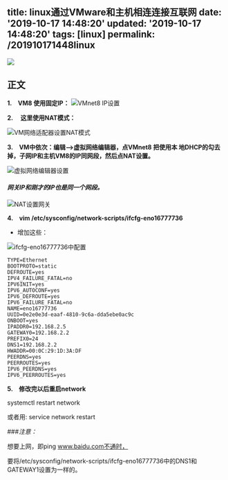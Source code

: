 title: linux通过VMware和主机相连连接互联网
date: '2019-10-17 14:48:20'
updated: '2019-10-17 14:48:20'
tags: [linux]
permalink: /201910171448linux
---
![](https://img.hacpai.com/bing/20181014.jpg?imageView2/1/w/960/h/540/interlace/1/q/100)


## 正文

 **1.&emsp;VM8 使用固定IP：**
![VMnet8 IP设置](https://imgconvert.csdnimg.cn/aHR0cHM6Ly91cGxvYWQtaW1hZ2VzLmppYW5zaHUuaW8vdXBsb2FkX2ltYWdlcy85MTM0NzYzLWUzMzA0OGM5ZWU3Njg2ODEucG5n?x-oss-process=image/format,png)

**2.&emsp; 这里使用NAT模式：**

![VM网络适配器设置NAT模式](https://imgconvert.csdnimg.cn/aHR0cHM6Ly91cGxvYWQtaW1hZ2VzLmppYW5zaHUuaW8vdXBsb2FkX2ltYWdlcy85MTM0NzYzLTRkZmU0ZGRhN2M3NzBjMDgucG5n?x-oss-process=image/format,png)

**3.&emsp;VM中依次：编辑——>虚拟网络编辑器，点VMnet8 把使用本 
 地DHCP的勾去掉，子网IP和主机VM8的IP同网段，然后点NAT设置。**

![虚拟网络编辑器设置](https://imgconvert.csdnimg.cn/aHR0cHM6Ly91cGxvYWQtaW1hZ2VzLmppYW5zaHUuaW8vdXBsb2FkX2ltYWdlcy85MTM0NzYzLWU5ZTgzMDk2NzQ2MjhlZGQucG5n?x-oss-process=image/format,png)

#### *网关IP和刚才的IP也是同一个网段。*

![NAT设置网关](https://imgconvert.csdnimg.cn/aHR0cHM6Ly91cGxvYWQtaW1hZ2VzLmppYW5zaHUuaW8vdXBsb2FkX2ltYWdlcy85MTM0NzYzLWZmYjZiOTc2NTJkZDRjYmIucG5n?x-oss-process=image/format,png)

**4.&emsp;vim  /etc/sysconfig/network-scripts/ifcfg-eno16777736**

* 增加这些：

![ifcfg-eno16777736中配置](https://imgconvert.csdnimg.cn/aHR0cHM6Ly91cGxvYWQtaW1hZ2VzLmppYW5zaHUuaW8vdXBsb2FkX2ltYWdlcy85MTM0NzYzLWZlOWQ1YzM0YzljZGFiZDkucG5n?x-oss-process=image/format,png)
```
TYPE=Ethernet
BOOTPROTO=static
DEFROUTE=yes
IPV4_FAILURE_FATAL=no
IPV6INIT=yes
IPV6_AUTOCONF=yes
IPV6_DEFROUTE=yes
IPV6_FAILURE_FATAL=no
NAME=eno16777736
UUID=0e2e0e3d-eaaf-4810-9c6a-dda5ebe0ac9c
ONBOOT=yes
IPADDR0=192.168.2.5
GATEWAY0=192.168.2.2
PREFIX0=24
DNS1=192.168.2.2
HWADDR=00:0C:29:1D:3A:DF
PEERDNS=yes
PEERROUTES=yes
IPV6_PEERDNS=yes
IPV6_PEERROUTES=yes
```
**5.&emsp;修改完以后重启network**  

systemctl restart network

或者用:
service network restart

###*注意：*

想要上网，即ping www.baidu.com不通时，

要将/etc/sysconfig/network-scripts/ifcfg-eno16777736中的DNS1和GATEWAY1设置为一样的。


